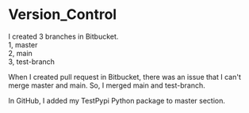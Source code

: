 # Version_Control

I created 3 branches in Bitbucket.   
1, master  
2, main  
3, test-branch  

When I created pull request in Bitbucket, there was an issue that I can't merge master and main. So, I merged main and test-branch.  

In GitHub, I added my TestPypi Python package to master section.   
